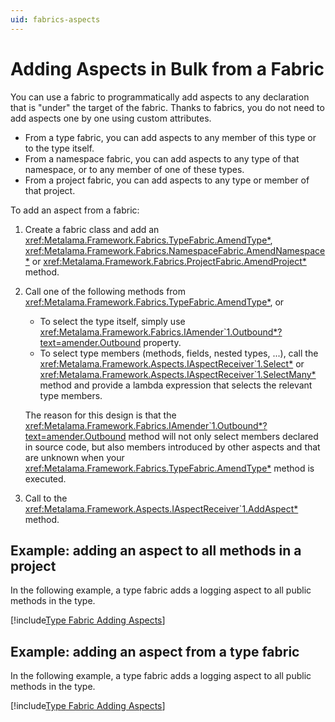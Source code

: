 ```yaml
---
uid: fabrics-aspects
---
```


# Adding Aspects in Bulk from a Fabric

You can use a fabric to programmatically add aspects to any declaration that is "under" the target of the fabric. Thanks to fabrics, you do not need to add aspects one by one using custom attributes.

* From a type fabric, you can add aspects to any member of this type or to the type itself.
* From a namespace fabric, you can add aspects to any type of that namespace, or to any member of one of these types.
* From a project fabric, you can add aspects to any type or member of that project.

To add an aspect from a fabric:

1. Create a fabric class and add an <xref:Metalama.Framework.Fabrics.TypeFabric.AmendType*>, <xref:Metalama.Framework.Fabrics.NamespaceFabric.AmendNamespace*> or <xref:Metalama.Framework.Fabrics.ProjectFabric.AmendProject*> method.

2. Call one of the following methods from <xref:Metalama.Framework.Fabrics.TypeFabric.AmendType*>, or

   * To select the type itself, simply use <xref:Metalama.Framework.Fabrics.IAmender`1.Outbound*?text=amender.Outbound> property.
   * To select type members (methods, fields, nested types, ...), call the <xref:Metalama.Framework.Aspects.IAspectReceiver`1.Select*> or <xref:Metalama.Framework.Aspects.IAspectReceiver`1.SelectMany*> method and provide a lambda expression that selects the relevant type members.
   

    The reason for this design is that the <xref:Metalama.Framework.Fabrics.IAmender`1.Outbound*?text=amender.Outbound> method will not only select members declared in source code, but also members introduced by other aspects and that are unknown when your  <xref:Metalama.Framework.Fabrics.TypeFabric.AmendType*> method is executed.

3. Call to the  <xref:Metalama.Framework.Aspects.IAspectReceiver`1.AddAspect*> method.

## Example: adding an aspect to all methods in a project

In the following example, a type fabric adds a logging aspect to all public methods in the type.

[!include[Type Fabric Adding Aspects](../../code/Metalama.Documentation.SampleCode.AspectFramework/ProjectFabric.cs)]


## Example: adding an aspect from a type fabric

In the following example, a type fabric adds a logging aspect to all public methods in the type.

<!--- TODO: make class partial and split into different file -->
[!include[Type Fabric Adding Aspects](../../code/Metalama.Documentation.SampleCode.AspectFramework/TypeFabric.cs)]
